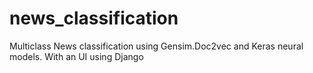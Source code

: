 # news_classification

Multiclass News classification using Gensim.Doc2vec and Keras neural models.
With an UI using Django
